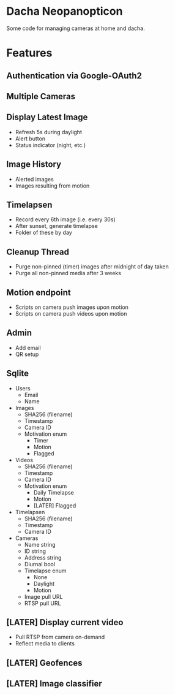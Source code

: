 # Dacha Neopanopticon

Some code for managing cameras at home and dacha.

# Features

## Authentication via Google-OAuth2
## Multiple Cameras

## Display Latest Image
* Refresh 5s during daylight
* Alert button
* Status indicator (night, etc.)

## Image History
* Alerted images
* Images resulting from motion

## Timelapsen
* Record every 6th image (i.e. every 30s)
* After sunset, generate timelapse
* Folder of these by day

## Cleanup Thread
* Purge non-pinned (timer) images after midnight of day taken
* Purge all non-pinned media after 3 weeks

## Motion endpoint
* Scripts on camera push images upon motion
* Scripts on camera push videos upon motion

## Admin
* Add email
* QR setup

## Sqlite
* Users
  * Email
  * Name
* Images
  * SHA256 (filename)
  * Timestamp
  * Camera ID
  * Motivation enum
    * Timer
    * Motion
    * Flagged
* Videos
  * SHA256 (filename)
  * Timestamp
  * Camera ID
  * Motivation enum
    * Daily Timelapse
    * Motion
    * [LATER] Flagged
* Timelapsen
  * SHA256 (filename)
  * Timestamp
  * Camera ID
* Cameras
  * Name string
  * ID string
  * Address string
  * Diurnal bool
  * Timelapse enum
    * None
    * Daylight
    * Motion
  * Image pull URL
  * RTSP pull URL

## [LATER] Display current video
* Pull RTSP from camera on-demand
* Reflect media to clients

## [LATER] Geofences

## [LATER] Image classifier
